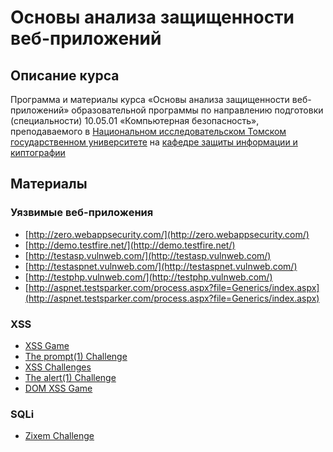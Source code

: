# Основы анализа защищенности веб-приложений

## Описание курса

Программа и материалы курса «Основы анализа защищенности веб-приложений»
образовательной программы по направлению подготовки (специальности)
10.05.01 «Компьютерная безопасность», преподаваемого в [Национальном исследовательском Томском государственном университете](http://www.tsu.ru) на [кафедре защиты информации и киптографии](http://isc.tsu.ru)

## Материалы

### Уязвимые веб-приложения
* [http://zero.webappsecurity.com/](http://zero.webappsecurity.com/)
* [http://demo.testfire.net/](http://demo.testfire.net/)
* [http://testasp.vulnweb.com/](http://testasp.vulnweb.com/)
* [http://testaspnet.vulnweb.com/](http://testaspnet.vulnweb.com/)
* [http://testphp.vulnweb.com/](http://testphp.vulnweb.com/)
* [http://aspnet.testsparker.com/process.aspx?file=Generics/index.aspx](http://aspnet.testsparker.com/process.aspx?file=Generics/index.aspx)

### XSS
* [XSS Game](https://xss-game.appspot.com/)
* [The prompt(1) Challenge](http://prompt.ml)
* [XSS Challenges](http://xss-quiz.int21h.jp/)
* [The alert(1) Challenge](https://escape.alf.nu/)
* [DOM XSS Game](http://www.domxss.com/domxss/)

### SQLi
* [Zixem Challenge](http://www.zixem.altervista.org/SQLi/)
